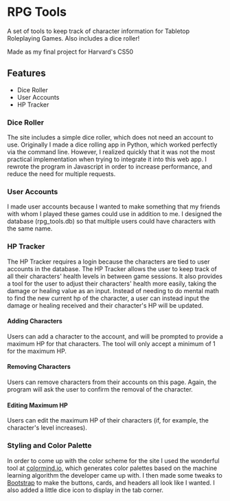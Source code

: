 # RPG Tools

A set of tools to keep track of character information for Tabletop Roleplaying
Games. Also includes a dice roller!

Made as my final project for Harvard's CS50

## Features

* Dice Roller
* User Accounts
* HP Tracker

### Dice Roller

The site includes a simple dice roller, which does not need an account to use.
Originally I made a dice rolling app in Python, which worked perfectly via the
command line. However, I realized quickly that it was not the most practical
implementation when trying to integrate it into this web app. I rewrote the
program in Javascript in order to increase performance, and reduce the need for
multiple requests.

### User Accounts

I made user accounts because I wanted to make something that my friends with
whom I played these games could use in addition to me. I designed the database
(rpg\_tools.db) so that multiple users could have characters with the same name.

### HP Tracker

The HP Tracker requires a login because the characters are tied to user accounts
in the database. The HP Tracker allows the user to keep track of all their
characters' health levels in between game sessions. It also provides a tool for
the user to adjust their characters' health more easily, taking the damage or
healing value as an input. Instead of needing to do mental math to find the new
current hp of the character, a user can instead input the damage or healing
received and their character's HP will be updated.

#### Adding Characters

Users can add a character to the account, and will be prompted to provide a
maximum HP for that characters. The tool will only accept a minimum of 1 for the
maximum HP.

#### Removing Characters

Users can remove characters from their accounts on this page. Again, the program
will ask the user to confirm the removal of the character.

#### Editing Maximum HP

Users can edit the maximum HP of their characters (if, for example, the
character's level increases).

### Styling and Color Palette

In order to come up with the color scheme for the site I used the wonderful
tool at [colormind.io](colormind.io), which generates color palettes based on
the machine learning algorithm the developer came up with. I then made some
tweaks to [Bootstrap](https://getbootstrap.com) to make the buttons, cards, and
headers all look like I wanted. I also added a little dice icon to display in
the tab corner.
